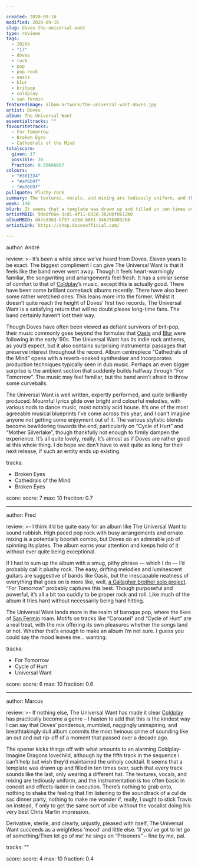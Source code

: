 ```yaml
---

created: 2020-09-16
modified: 2020-09-16
slug: doves-the-universal-want
type: reviews
tags:
  - 2020s
  - "17"
  - doves
  - rock
  - pop
  - pop rock
  - oasis
  - blur
  - britpop
  - coldplay
  - san fermin
featuredimage: album-artwork/the-universal-want-doves.jpg
artist: Doves
album: The Universal Want
essentialtracks: "" 
favouritetracks:
  - For Tomorrow
  - Broken Eyes
  - Cathedrals of the Mind
totalscore:
  given: 17
  possible: 30
  fraction: 0.56666667
colours:
  - "#361334"
  - "#af6b9f"
  - "#af6b9f"
pullquote: Plushy rock
summary: The textures, vocals, and mixing are tediously uniform, and the instrumentation is too often basic in conceit and effects-laden in execution. There’s nothing to grab onto, nothing to shake the feeling that I’m listening to the soundtrack of a cul de sac dinner party.
week: 148
blurb: It seems that a template was drawn up and filled in ten times over, such that every track sounds like the last, only wearing a different hat.
artistMBID: 9de8f66e-3cd1-4f11-8328-38200f0612b0
albumMBID: d47ed363-bf57-426d-b061-34675b8892b6
artistLink: https://shop.dovesofficial.com/

---
```


author: André

review: >-
  It’s been a while since we’ve heard from Doves. Eleven years to be exact. The biggest compliment I can give The Universal Want is that it feels like the band never went away. Though it feels heart-warmingly familiar, the songwriting and arrangements feel fresh. It has a similar sense of comfort to that of [Coldplay](/reviews/coldplay-parachutes/)’s music, except this is actually good. There have been some brilliant comeback albums recently. There have also been some rather wretched ones. This leans more into the former. Whilst it doesn’t quite reach the height of Doves’ first two records, The Universal Want is a satisfying return that will no doubt please long-time fans. The band certainly haven’t lost their way.

  Though Doves have often been viewed as defiant survivors of brit-pop, their music commonly goes beyond the formulas that [Oasis](/reviews/oasis-definitely-maybe/) and [Blur](/reviews/blur-modern-life-is-rubbish/) were following in the early ’90s. The Universal Want has its indie rock anthems, as you’d expect, but it also contains surprising instrumental passages that preserve interest throughout the record. Album centrepiece “Cathedrals of the Mind” opens with a reverb-soaked synthesiser and incorporates production techniques typically seen in dub music. Perhaps an even bigger surprise is the ambient section that suddenly builds halfway through “For Tomorrow”. The music may feel familiar, but the band aren’t afraid to throw some curveballs.

  The Universal Want is well written, expertly performed, and quite brilliantly produced. Mournful lyrics glide over bright and colourful melodies, with various nods to dance music, most notably acid house. It’s one of the most agreeable musical blueprints I’ve come across this year, and I can’t imagine anyone not getting some enjoyment out of it. The various stylistic blends become bewildering towards the end, particularly on “Cycle of Hurt” and “Mother Silverlake”, though thankfully not enough to firmly dampen the experience. It’s all quite lovely, really. It’s almost as if Doves are rather good at this whole thing. I do hope we don’t have to wait quite as long for their next release, if such an entity ends up existing.

tracks:
  - Broken Eyes
  - Cathedrals of the Mind
  - Broken Eyes

score:
  score: 7
  max: 10
  fraction: 0.7

---

author: Fred

review: >-
  I think it’d be quite easy for an album like The Universal Want to sound rubbish. High paced pop rock with busy arrangements and ornate mixing is a potentially boorish combo, but Doves do an admirable job of spinning its plates. The album earns your attention and keeps hold of it without ever quite being exceptional.

  If I had to sum up the album with a smug, pithy phrase — which I do — I’d probably call it plushy rock. The easy, drifting melodies and luminescent guitars are suggestive of bands like Oasis, but the inescapable neatness of everything that goes on is more like, well, [a Gallagher brother solo project](/listeningparties/liam-gallagher-as-you-were/). “For Tomorrow” probably captures this best. Though purposeful and powerful, it’s all a bit too cuddly to be proper rock and roll. Like much of the album it tries hard without necessarily being hard hitting.

  The Universal Want lands more in the realm of baroque pop, where the likes of [San Fermin](/reviews/san-fermin-jackrabbit/) roam. Motifs on tracks like “Carousel” and “Cycle of Hurt” are a real treat, with the mix offering its own pleasures whether the songs land or not. Whether that’s enough to make an album I’m not sure. I guess you could say the mood leaves me… wanting.

tracks:
  - For Tomorrow
  - Cycle of Hurt
  - Universal Want

score:
  score: 6
  max: 10
  fraction: 0.6

---

author: Marcus

review: >-
  If nothing else, The Universal Want has made it clear [Coldplay](/reviews/coldplay-parachutes/) has practically become a genre – I hasten to add that this is the kindest way I can say that Doves’ ponderous, mumbled, naggingly uninspiring, and breathtakingly dull album commits the most heinous crime of sounding like an out and out rip-off of a moment that passed over a decade ago.

  The opener kicks things off with what amounts to an alarming Coldplay-Imagine Dragons lovechild, although by the fifth track in the sequence I can’t help but wish they’d maintained the unholy cocktail. It seems that a template was drawn up and filled in ten times over, such that every track sounds like the last, only wearing a different hat. The textures, vocals, and mixing are tediously uniform, and the instrumentation is too often basic in conceit and effects-laden in execution. There’s nothing to grab onto, nothing to shake the feeling that I’m listening to the soundtrack of a cul de sac dinner party, nothing to make me wonder if, really, I ought to stick Travis on instead, if only to get the same sort of vibe without the vocalist doing his very best Chris Martin impression.

  Derivative, sterile, and clearly, unjustly, pleased with itself, The Universal Want succeeds as a weightless ‘mood’ and little else. ‘If you’ve got to let go of something/Then let go of me’ he sings on “Prisoners” – fine by me, pal.

tracks: ""

score:
  score: 4
  max: 10
  fraction: 0.4